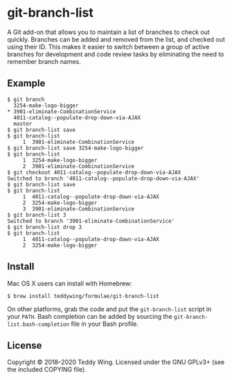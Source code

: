 git-branch-list
===============

A Git add-on that allows you to maintain a list of branches to check out
quickly. Branches can be added and removed from the list, and checked out using
their ID. This makes it easier to switch between a group of active branches for
development and code review tasks by eliminating the need to remember branch
names.


## Example

	$ git branch
	  3254-make-logo-bigger
	* 3901-eliminate-CombinationService
	  4011-catalog--populate-drop-down-via-AJAX
	  master
	$ git branch-list save
	$ git branch-list
	     1	3901-eliminate-CombinationService
	$ git branch-list save 3254-make-logo-bigger
	$ git branch-list
	     1	3254-make-logo-bigger
	     2	3901-eliminate-CombinationService
	$ git checkout 4011-catalog--populate-drop-down-via-AJAX
	Switched to branch '4011-catalog--populate-drop-down-via-AJAX'
	$ git branch-list save
	$ git branch-list
	     1	4011-catalog--populate-drop-down-via-AJAX
	     2	3254-make-logo-bigger
	     3	3901-eliminate-CombinationService
	$ git branch-list 3
	Switched to branch '3901-eliminate-CombinationService'
	$ git branch-list drop 3
	$ git branch-list
	     1	4011-catalog--populate-drop-down-via-AJAX
	     2	3254-make-logo-bigger


## Install
Mac OS X users can install with Homebrew:

	$ brew install teddywing/formulae/git-branch-list

On other platforms, grab the code and put the `git-branch-list` script in your
`PATH`. Bash completion can be added by sourcing the
`git-branch-list.bash-completion` file in your Bash profile.


## License
Copyright © 2018–2020 Teddy Wing. Licensed under the GNU GPLv3+ (see the
included COPYING file).

